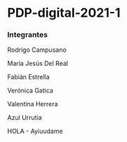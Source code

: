 # PDP-digital-2021-1

### Integrantes

Rodrigo Campusano

María Jesús Del Real

Fabián Estrella

Verónica Gatica

Valentina Herrera

Azul Urrutia


HOLA - Ayiuudame
